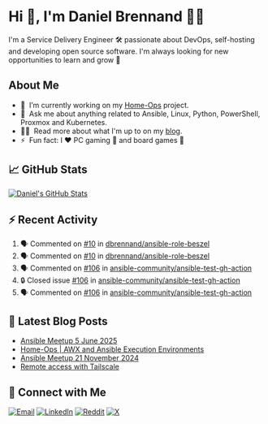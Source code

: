 # Hi 👋, I'm Daniel Brennand 👨‍💻

I'm a Service Delivery Engineer 🛠 passionate about DevOps, self-hosting and developing open source software. I'm always looking for new opportunities to learn and grow 🌱

## About Me

- 🔭 &nbsp;I’m currently working on my [Home-Ops](https://github.com/dbrennand/home-ops) project.
- 💬 &nbsp;Ask me about anything related to Ansible, Linux, Python, PowerShell, Proxmox and Kubernetes.
- 👨‍💻 &nbsp;Read more about what I'm up to on my [blog](https://dbren.uk).
- ⚡ &nbsp;Fun fact: I ❤️ PC gaming 👾 and board games 🎲

## 📈 GitHub Stats

[![Daniel's GitHub Stats](https://github-readme-stats.vercel.app/api?username=dbrennand&show_icons=true&count_private=true&hide_border=true&theme=dark)](https://github.com/anuraghazra/github-readme-stats)

## ⚡ Recent Activity

<!--START_SECTION:activity-->
1. 🗣 Commented on [#10](https://github.com/dbrennand/ansible-role-beszel/pull/10#issuecomment-3243877662) in [dbrennand/ansible-role-beszel](https://github.com/dbrennand/ansible-role-beszel)
2. 🗣 Commented on [#10](https://github.com/dbrennand/ansible-role-beszel/pull/10#issuecomment-3241268847) in [dbrennand/ansible-role-beszel](https://github.com/dbrennand/ansible-role-beszel)
3. 🗣 Commented on [#106](https://github.com/ansible-community/ansible-test-gh-action/issues/106#issuecomment-3239900895) in [ansible-community/ansible-test-gh-action](https://github.com/ansible-community/ansible-test-gh-action)
4. 🔒 Closed issue [#106](https://github.com/ansible-community/ansible-test-gh-action/issues/106) in [ansible-community/ansible-test-gh-action](https://github.com/ansible-community/ansible-test-gh-action)
5. 🗣 Commented on [#106](https://github.com/ansible-community/ansible-test-gh-action/issues/106#issuecomment-3239532267) in [ansible-community/ansible-test-gh-action](https://github.com/ansible-community/ansible-test-gh-action)
<!--END_SECTION:activity-->

## 📝 Latest Blog Posts

<!-- BLOG-POST-LIST:START -->
- [Ansible Meetup 5 June 2025](https://dbren.uk/blog/ansible-meetup-5-june/)
- [Home-Ops | AWX and Ansible Execution Environments](https://dbren.uk/blog/homeops-ansible-ee/)
- [Ansible Meetup 21 November 2024](https://dbren.uk/blog/ansible-meetup-21-november/)
- [Remote access with Tailscale](https://dbren.uk/blog/tailscale/)
<!-- BLOG-POST-LIST:END -->

## 💬 Connect with Me

[![Email](https://img.shields.io/badge/Email-D14836?style=flat&logo=gmail&logoColor=white)](mailto:contact@danielbrennand.com) [![LinkedIn](https://img.shields.io/badge/Linkedin-%230077B5.svg?style=flat&logo=linkedin&logoColor=white)](https://www.linkedin.com/in/dbrenuk) [![Reddit](https://img.shields.io/badge/Reddit-FF4500?style=flat&logo=reddit&logoColor=white)](https://www.reddit.com/user/dbrenuk) [![X](https://img.shields.io/badge/X-%23000000.svg?style=flat&logo=X&logoColor=white)](https://twitter.com/dbrenuk)
